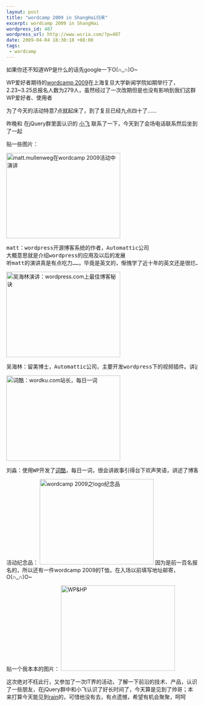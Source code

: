 ```yaml
--- 
layout: post
title: "wordcamp 2009 in ShangHai归来"
excerpt: wordcamp 2009 in ShangHai
wordpress_id: 487
wordpress_url: http://www.wsria.com/?p=487
date: 2009-04-04 18:30:18 +08:00
tags: 
 - wordcamp
---
```

如果你还不知道WP是什么的话先google一下O(∩_∩)O~

WP爱好者期待的<a href="http://wordcampchina.org/" target="_blank">wordcamp 2009</a>在上海复旦大学新闻学院如期举行了，2.23~3.25总报名人数为279人，虽然经过了一次改期但是也没有影响到我们这群WP爱好者、使用者

为了今天的活动特意7点就起床了，到了复旦已经九点四十了……

昨晚和 在jQuery群里面认识的 <a href="http://shawphy.com/" target="_blank">小飞</a> 联系了一下，今天到了会场电话联系然后坐到了一起

贴一些图片：

<a href="http://www.kafeitu.me/files/2009/04/20090404049.jpg"><img class="size-medium wp-image-488" title="matt.mullenweg在wordcamp 2009活动中演讲" src="http://www.kafeitu.me/files/2009/04/20090404049-300x225.jpg" alt="matt.mullenweg在wordcamp 2009活动中演讲" width="300" height="225" /></a>
<pre>matt：wordpress开源博客系统的作者，Automattic公司
大概意思就是介绍wordpress的应用及以后的发展
听matt的演讲真是有点吃力……，毕竟是英文的，惭愧学了近十年的英文还是很烂……</pre>
<a href="http://www.kafeitu.me/files/2009/04/20090404051.jpg"><img class="size-medium wp-image-490" title="吴海林演讲：wordpress.com上最佳博客秘诀，WP团队的华人，主要开发视频插件" src="http://www.kafeitu.me/files/2009/04/20090404051-300x225.jpg" alt="吴海林演讲：wordpress.com上最佳博客秘诀" width="300" height="225" /></a>
<pre>吴海林：留美博士，Automattic公司，主要开发wordpress下的视频插件。讲述了在 wordpress.com中优秀博客的特点，让我们也能吸取一些经验</pre>

<a href="http://www.kafeitu.me/files/2009/04/20090404053.jpg"><img src="http://www.kafeitu.me/files/2009/04/20090404053-300x225.jpg" alt="词酷：wordku.com站长，每日一词" title="词酷站长,wordku.com" width="300" height="225" class="size-medium wp-image-495" /></a>
<pre>刘淼：使用WP开发了<a href="http://wordku.com/" target="_blank">词酷</a>，每日一词，很会讲故事引得台下欢声笑语，讲述了博客的诞生及后和韩国一大公司收购的事情到最后博客的发展方向</pre>

活动纪念品：
<a href="http://www.kafeitu.me/files/2009/04/20090404062.jpg"><img src="http://www.kafeitu.me/files/2009/04/20090404062-300x225.jpg" alt="wordcamp 2009之logo纪念品" title="wordcamp 2009之logo纪念品" width="300" height="225" class="size-medium wp-image-498" /></a>
因为是前一百名报名的，所以还有一件wordcamp 2009的T恤，在入场以前填写地址邮寄，O(∩_∩)O~

贴一个我本本的图片：
<a href="http://www.kafeitu.me/files/2009/04/20090404059.jpg"><img src="http://www.kafeitu.me/files/2009/04/20090404059-300x225.jpg" alt="WP&amp;HP" title="WP&amp;HP" width="300" height="225" class="size-medium wp-image-499" /></a>

这次绝对不枉此行，又参加了一次IT界的活动，了解一下前沿的技术、产品，认识了一些朋友，在jQuery群中和小飞认识了好长时间了，今天算是见到了帅哥；本来打算今天能见到<a href="http://www.cssrain.cn/" target="_blank">rain</a>的，可惜他没有去，有点遗憾，希望有机会聚聚，呵呵
